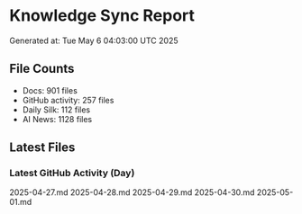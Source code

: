 # Knowledge Sync Report
Generated at: Tue May  6 04:03:00 UTC 2025

## File Counts
- Docs: 901 files
- GitHub activity: 257 files
- Daily Silk: 112 files
- AI News: 1128 files

## Latest Files
### Latest GitHub Activity (Day)
2025-04-27.md
2025-04-28.md
2025-04-29.md
2025-04-30.md
2025-05-01.md
